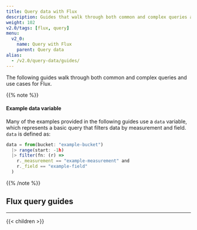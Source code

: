 ```yaml
---
title: Query data with Flux
description: Guides that walk through both common and complex queries and use cases for Flux.
weight: 102
v2.0/tags: [flux, query]
menu:
  v2_0:
    name: Query with Flux
    parent: Query data
alias:
  - /v2.0/query-data/guides/
---
```


The following guides walk through both common and complex queries and use cases for Flux.

{{% note %}}
#### Example data variable
Many of the examples provided in the following guides use a `data` variable,
which represents a basic query that filters data by measurement and field.
`data` is defined as:

```js
data = from(bucket: "example-bucket")
  |> range(start: -1h)
  |> filter(fn: (r) =>
    r._measurement == "example-measurement" and
    r._field == "example-field"
  )
```
{{% /note %}}

## Flux query guides

---

{{< children >}}
